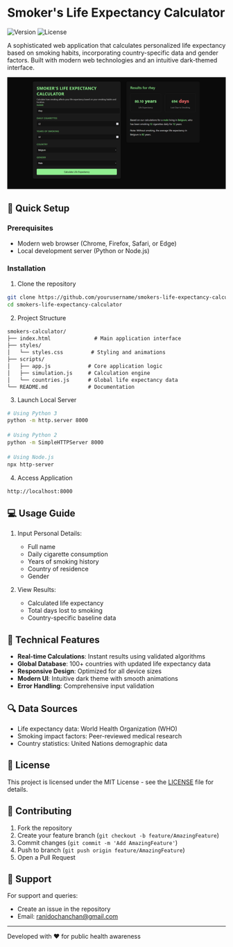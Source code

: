 # Smoker's Life Expectancy Calculator

![Version](https://img.shields.io/badge/version-1.0.0-blue.svg)
![License](https://img.shields.io/badge/license-MIT-green.svg)

A sophisticated web application that calculates personalized life expectancy based on smoking habits, incorporating country-specific data and gender factors. Built with modern web technologies and an intuitive dark-themed interface.

![Calculator Preview](preview.png)

## 🚀 Quick Setup

### Prerequisites
- Modern web browser (Chrome, Firefox, Safari, or Edge)
- Local development server (Python or Node.js)

### Installation

1. Clone the repository
```bash
git clone https://github.com/yourusername/smokers-life-expectancy-calculator.git
cd smokers-life-expectancy-calculator
```

2. Project Structure
```
smokers-calculator/
├── index.html              # Main application interface
├── styles/
│   └── styles.css         # Styling and animations
├── scripts/
│   ├── app.js            # Core application logic
│   ├── simulation.js     # Calculation engine
│   └── countries.js      # Global life expectancy data
└── README.md             # Documentation
```

3. Launch Local Server

```bash
# Using Python 3
python -m http.server 8000

# Using Python 2
python -m SimpleHTTPServer 8000

# Using Node.js
npx http-server
```

4. Access Application
```
http://localhost:8000
```

## 💻 Usage Guide

1. Input Personal Details:
   - Full name
   - Daily cigarette consumption
   - Years of smoking history
   - Country of residence
   - Gender

2. View Results:
   - Calculated life expectancy
   - Total days lost to smoking
   - Country-specific baseline data

## 🔧 Technical Features

- **Real-time Calculations**: Instant results using validated algorithms
- **Global Database**: 100+ countries with updated life expectancy data
- **Responsive Design**: Optimized for all device sizes
- **Modern UI**: Intuitive dark theme with smooth animations
- **Error Handling**: Comprehensive input validation

## 🔍 Data Sources

- Life expectancy data: World Health Organization (WHO)
- Smoking impact factors: Peer-reviewed medical research
- Country statistics: United Nations demographic data

## 📝 License

This project is licensed under the MIT License - see the [LICENSE](LICENSE) file for details.

## 🤝 Contributing

1. Fork the repository
2. Create your feature branch (`git checkout -b feature/AmazingFeature`)
3. Commit changes (`git commit -m 'Add AmazingFeature'`)
4. Push to branch (`git push origin feature/AmazingFeature`)
5. Open a Pull Request

## 📮 Support

For support and queries:
- Create an issue in the repository
- Email: ranidochanchan@gmail.com

---
Developed with ❤️ for public health awareness 